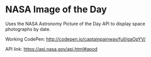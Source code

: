 # NASA Image of the Day
Uses the NASA Astronomy Picture of the Day API to display space photographs by date.

Working CodePen: http://codepen.io/captainpainway/full/gaOpYV/

API link: https://api.nasa.gov/api.html#apod
